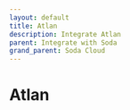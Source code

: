 ```yaml
---
layout: default
title: Atlan
description: Integrate Atlan
parent: Integrate with Soda
grand_parent: Soda Cloud
---
```


# Atlan